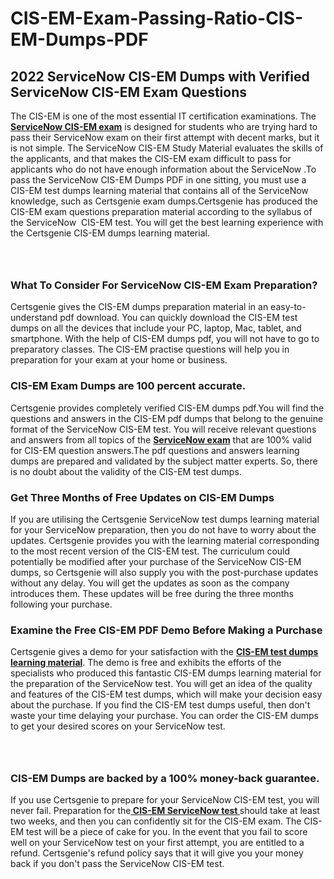 # CIS-EM-Exam-Passing-Ratio-CIS-EM-Dumps-PDF<h2><strong>2022 ServiceNow CIS-EM Dumps with Verified ServiceNow CIS-EM Exam Questions</strong></h2> <p>The CIS-EM is one of the most essential IT certification examinations. The <a href="https://www.certsgenie.com/servicenow/cis-em-pdf-dumps"><strong>ServiceNow CIS-EM exam</strong></a> is designed for students who are trying hard to pass their ServiceNow exam on their first attempt with decent marks, but it is not simple. The ServiceNow CIS-EM Study Material evaluates the skills of the applicants, and that makes the CIS-EM exam difficult to pass for applicants who do not have enough information about the ServiceNow .To pass the ServiceNow CIS-EM Dumps PDF in one sitting, you must use a CIS-EM test dumps learning material that contains all of the ServiceNow knowledge, such as Certsgenie exam dumps.Certsgenie has produced the CIS-EM exam questions preparation material according to the syllabus of the ServiceNow &nbsp;CIS-EM test. You will get the best learning experience with the Certsgenie CIS-EM dumps learning material.</p> <p><a href="https://www.certsgenie.com/servicenow/cis-em-pdf-dumps" style="display: block; padding: 1em 0; text-align: center; "><img alt="" src="https://blogger.googleusercontent.com/img/b/R29vZ2xl/AVvXsEgO1ePIT5bAw4JCg82qykRc71Xossn_88UmNiMiJgRPCnvDzaKhQmgO2X9bV6TpN9qSYVJJ2MjEumMb0t1ZgyR_gByLqDXQR_FduPn2erzRQTkt1pUFmkY3wfbx5jzrIcOP4S3cxMKHSr0iEiOidKyDYd_7NjYtfgpZ7b1lrGk-ShjLlyfynp8oFM4zYw/s1600/Banner%201.jpg" /></a></p> <h3><strong>What To Consider For ServiceNow CIS-EM Exam Preparation?</strong></h3> <p>Certsgenie gives the CIS-EM dumps preparation material in an easy-to-understand pdf download. You can quickly download the CIS-EM test dumps on all the devices that include your PC, laptop, Mac, tablet, and smartphone. With the help of CIS-EM dumps pdf, you will not have to go to preparatory classes. The CIS-EM practise questions will help you in preparation for your exam at your home or business.</p> <h3><strong>CIS-EM Exam Dumps are 100 percent accurate.</strong></h3> <p>Certsgenie provides completely verified CIS-EM dumps pdf.You will find the questions and answers in the CIS-EM pdf dumps that belong to the genuine format of the ServiceNow CIS-EM test. You will receive relevant questions and answers from all topics of the <a href="https://www.certsgenie.com/servicenow/cis-em-pdf-dumps"><strong>ServiceNow exam</strong></a> that are 100% valid for CIS-EM question answers.The pdf questions and answers learning dumps are prepared and validated by the subject matter experts. So, there is no doubt about the validity of the CIS-EM test dumps.</p> <h3><strong>Get Three Months of Free Updates on CIS-EM Dumps</strong></h3> <p>If you are utilising the Certsgenie ServiceNow test dumps learning material for your ServiceNow preparation, then you do not have to worry about the updates. Certsgenie provides you with the learning material corresponding to the most recent version of the CIS-EM test. The curriculum could potentially be modified after your purchase of the ServiceNow CIS-EM dumps, so Certsgenie will also supply you with the post-purchase updates without any delay. You will get the updates as soon as the company introduces them. These updates will be free during the three months following your purchase.</p> <h3><strong>Examine the Free CIS-EM PDF Demo Before Making a Purchase</strong></h3> <p>Certsgenie gives a demo for your satisfaction with the <a href="https://www.certsgenie.com/servicenow/cis-em-pdf-dumps"><strong>CIS-EM test dumps learning material</strong></a>. The demo is free and exhibits the efforts of the specialists who produced this fantastic CIS-EM dumps learning material for the preparation of the ServiceNow test. You will get an idea of the quality and features of the CIS-EM test dumps, which will make your decision easy about the purchase. If you find the CIS-EM test dumps useful, then don&#39;t waste your time delaying your purchase. You can order the CIS-EM dumps to get your desired scores on your ServiceNow test.</p> <p><a href="hhttps://www.certsgenie.com/servicenow/cis-em-pdf-dumps" style="display: block; padding: 1em 0; text-align: center; "><img alt="" src="https://blogger.googleusercontent.com/img/b/R29vZ2xl/AVvXsEj3zfp26fobfEw_E3FMeUMaFamcWc-bKsu_525WK8ISqDEyAJkPKOLyeqHJzBXVvKwHP0bTNTERYvWWgOzvpG-DuQ_cPnNOJO1bUfVOHhAXJThy7cLobHgRdochHEeovcJnxpqjNiv-FNLMY1glEh7x833Q6cym5o0AmGhO9ufjgwPhihHJ9ovBp-j40g/s1600/banner%202.jpg" /></a></p> <h3><strong>CIS-EM Dumps are backed by a 100% money-back guarantee.</strong></h3> <p>If you use Certsgenie to prepare for your ServiceNow CIS-EM test, you will never fail. Preparation for the<a href="https://www.certsgenie.com/servicenow/cis-em-pdf-dumps"><strong> CIS-EM ServiceNow test </strong></a>should take at least two weeks, and then you can confidently sit for the CIS-EM exam. The CIS-EM test will be a piece of cake for you. In the event that you fail to score well on your ServiceNow test on your first attempt, you are entitled to a refund. Certsgenie&#39;s refund policy says that it will give you your money back if you don&#39;t pass the ServiceNow CIS-EM test.</p>
